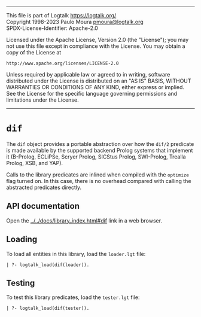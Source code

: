 ________________________________________________________________________

This file is part of Logtalk <https://logtalk.org/>  
Copyright 1998-2023 Paulo Moura <pmoura@logtalk.org>  
SPDX-License-Identifier: Apache-2.0

Licensed under the Apache License, Version 2.0 (the "License");
you may not use this file except in compliance with the License.
You may obtain a copy of the License at

    http://www.apache.org/licenses/LICENSE-2.0

Unless required by applicable law or agreed to in writing, software
distributed under the License is distributed on an "AS IS" BASIS,
WITHOUT WARRANTIES OR CONDITIONS OF ANY KIND, either express or implied.
See the License for the specific language governing permissions and
limitations under the License.
________________________________________________________________________


`dif`
=====

The `dif` object provides a portable abstraction over how the `dif/2`
predicate is made available by the supported backend Prolog systems
that implement it (B-Prolog, ECLiPSe, Scryer Prolog, SICStus Prolog,
SWI-Prolog, Trealla Prolog, XSB, and YAP).

Calls to the library predicates are inlined when compiled with the
`optimize` flag turned on. In this case, there is no overhead compared
with calling the abstracted predicates directly.


API documentation
-----------------

Open the [../../docs/library_index.html#dif](../../docs/library_index.html#dif)
link in a web browser.


Loading
-------

To load all entities in this library, load the `loader.lgt` file:

	| ?- logtalk_load(dif(loader)).


Testing
-------

To test this library predicates, load the `tester.lgt` file:

	| ?- logtalk_load(dif(tester)).

